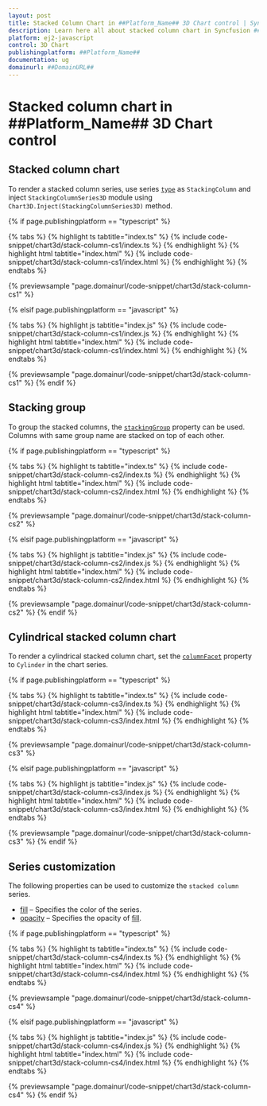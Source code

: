 ```yaml
---
layout: post
title: Stacked Column Chart in ##Platform_Name## 3D Chart control | Syncfusion
description: Learn here all about stacked column chart in Syncfusion ##Platform_Name## 3D Chart control of Syncfusion Essential JS 2 and more.
platform: ej2-javascript
control: 3D Chart
publishingplatform: ##Platform_Name##
documentation: ug
domainurl: ##DomainURL##
---
```

# Stacked column chart in ##Platform_Name## 3D Chart control

## Stacked column chart

To render a stacked column series, use series [`type`](../../api/chart3d/series3DModel/#type) as `StackingColumn` and inject `StackingColumnSeries3D` module using `Chart3D.Inject(StackingColumnSeries3D)` method.

{% if page.publishingplatform == "typescript" %}

{% tabs %}
{% highlight ts tabtitle="index.ts" %}
{% include code-snippet/chart3d/stack-column-cs1/index.ts %}
{% endhighlight %}
{% highlight html tabtitle="index.html" %}
{% include code-snippet/chart3d/stack-column-cs1/index.html %}
{% endhighlight %}
{% endtabs %}
        
{% previewsample "page.domainurl/code-snippet/chart3d/stack-column-cs1" %}

{% elsif page.publishingplatform == "javascript" %}

{% tabs %}
{% highlight js tabtitle="index.js" %}
{% include code-snippet/chart3d/stack-column-cs1/index.js %}
{% endhighlight %}
{% highlight html tabtitle="index.html" %}
{% include code-snippet/chart3d/stack-column-cs1/index.html %}
{% endhighlight %}
{% endtabs %}

{% previewsample "page.domainurl/code-snippet/chart3d/stack-column-cs1" %}
{% endif %}

## Stacking group

To group the stacked columns, the [`stackingGroup`](../../api/chart3d/series3DModel/#stackinggroup) property can be used. Columns with same group name are stacked on top of each other.

{% if page.publishingplatform == "typescript" %}

{% tabs %}
{% highlight ts tabtitle="index.ts" %}
{% include code-snippet/chart3d/stack-column-cs2/index.ts %}
{% endhighlight %}
{% highlight html tabtitle="index.html" %}
{% include code-snippet/chart3d/stack-column-cs2/index.html %}
{% endhighlight %}
{% endtabs %}
        
{% previewsample "page.domainurl/code-snippet/chart3d/stack-column-cs2" %}

{% elsif page.publishingplatform == "javascript" %}

{% tabs %}
{% highlight js tabtitle="index.js" %}
{% include code-snippet/chart3d/stack-column-cs2/index.js %}
{% endhighlight %}
{% highlight html tabtitle="index.html" %}
{% include code-snippet/chart3d/stack-column-cs2/index.html %}
{% endhighlight %}
{% endtabs %}

{% previewsample "page.domainurl/code-snippet/chart3d/stack-column-cs2" %}
{% endif %}

## Cylindrical stacked column chart

To render a cylindrical stacked column chart, set the [`columnFacet`](../../api/chart3d/series3DModel/#columnfacet) property to `Cylinder` in the chart series.

{% if page.publishingplatform == "typescript" %}

{% tabs %}
{% highlight ts tabtitle="index.ts" %}
{% include code-snippet/chart3d/stack-column-cs3/index.ts %}
{% endhighlight %}
{% highlight html tabtitle="index.html" %}
{% include code-snippet/chart3d/stack-column-cs3/index.html %}
{% endhighlight %}
{% endtabs %}
        
{% previewsample "page.domainurl/code-snippet/chart3d/stack-column-cs3" %}

{% elsif page.publishingplatform == "javascript" %}

{% tabs %}
{% highlight js tabtitle="index.js" %}
{% include code-snippet/chart3d/stack-column-cs3/index.js %}
{% endhighlight %}
{% highlight html tabtitle="index.html" %}
{% include code-snippet/chart3d/stack-column-cs3/index.html %}
{% endhighlight %}
{% endtabs %}

{% previewsample "page.domainurl/code-snippet/chart3d/stack-column-cs3" %}
{% endif %}

## Series customization

The following properties can be used to customize the `stacked column` series.

* [fill](../../api/chart3d/series3DModel/#fill) – Specifies the color of the series.
* [opacity](../../api/chart3d/series3DModel/#opacity) – Specifies the opacity of [fill](../../api/chart3d/series3DModel/#fill).


{% if page.publishingplatform == "typescript" %}

{% tabs %}
{% highlight ts tabtitle="index.ts" %}
{% include code-snippet/chart3d/stack-column-cs4/index.ts %}
{% endhighlight %}
{% highlight html tabtitle="index.html" %}
{% include code-snippet/chart3d/stack-column-cs4/index.html %}
{% endhighlight %}
{% endtabs %}
        
{% previewsample "page.domainurl/code-snippet/chart3d/stack-column-cs4" %}

{% elsif page.publishingplatform == "javascript" %}

{% tabs %}
{% highlight js tabtitle="index.js" %}
{% include code-snippet/chart3d/stack-column-cs4/index.js %}
{% endhighlight %}
{% highlight html tabtitle="index.html" %}
{% include code-snippet/chart3d/stack-column-cs4/index.html %}
{% endhighlight %}
{% endtabs %}

{% previewsample "page.domainurl/code-snippet/chart3d/stack-column-cs4" %}
{% endif %}
